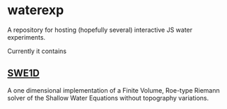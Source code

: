 # waterexp

A repository for hosting (hopefully several) interactive JS water experiments.

Currently it contains

## [SWE1D](https://jgalazm.github.io/swe1d.html)
A one dimensional implementation of a Finite Volume, Roe-type Riemann solver of the Shallow Water Equations without topography variations.
